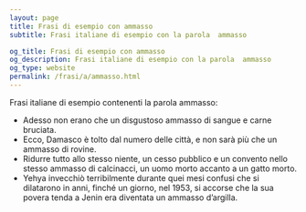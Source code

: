 ```yaml
---
layout: page
title: Frasi di esempio con ammasso 
subtitle: Frasi italiane di esempio con la parola  ammasso

og_title: Frasi di esempio con ammasso 
og_description: Frasi italiane di esempio con la parola  ammasso
og_type: website
permalink: /frasi/a/ammasso.html
---
```


Frasi italiane di esempio contenenti la parola ammasso:


- Adesso non erano che un disgustoso ammasso di sangue e carne bruciata.
- Ecco, Damasco è tolto dal numero delle città, e non sarà più che un ammasso di rovine.
- Ridurre tutto allo stesso niente, un cesso pubblico e un convento nello stesso ammasso di calcinacci, un uomo morto accanto a un gatto morto.
- Yehya invecchiò terribilmente durante quei mesi confusi che si dilatarono in anni, finché un giorno, nel 1953, si accorse che la sua povera tenda a Jenin era diventata un ammasso d’argilla.
